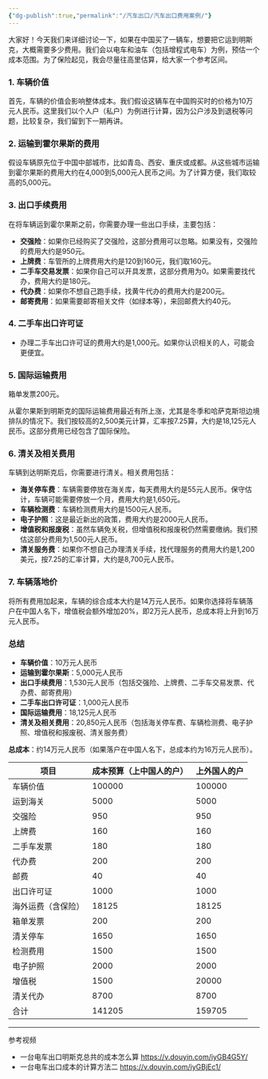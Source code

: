 ```yaml
---
{"dg-publish":true,"permalink":"/汽车出口/汽车出口费用案例/"}
---
```


大家好！今天我们来详细讨论一下，如果在中国买了一辆车，想要把它运到明斯克，大概需要多少费用。我们会以电车和油车（包括增程式电车）为例，预估一个成本范围。为了保险起见，我会尽量往高里估算，给大家一个参考区间。

### 1. 车辆价值
首先，车辆的价值会影响整体成本。我们假设这辆车在中国购买时的价格为10万元人民币。这里我们以个人户（私户）为例进行计算，因为公户涉及到退税等问题，比较复杂，我们留到下一期再讲。

### 2. 运输到霍尔果斯的费用
假设车辆原先位于中国中部城市，比如青岛、西安、重庆或成都。从这些城市运输到霍尔果斯的费用大约在4,000到5,000元人民币之间。为了计算方便，我们取较高的5,000元。

### 3. 出口手续费用
在将车辆运到霍尔果斯之前，你需要办理一些出口手续，主要包括：
- **交强险**：如果你已经购买了交强险，这部分费用可以忽略。如果没有，交强险的费用大约是950元。
- **上牌费**：车管所的上牌费用大约是120到160元，我们取160元。
- **二手车交易发票**：如果你自己可以开具发票，这部分费用为0。如果需要找代办，费用大约是180元。
- **代办费**：如果你不想自己跑手续，找黄牛代办的费用大约是200元。
- **邮寄费用**：如果需要邮寄相关文件（如绿本等），来回邮费大约40元。

### 4. 二手车出口许可证
- 办理二手车出口许可证的费用大约是1,000元。如果你认识相关的人，可能会更便宜。


### 5. 国际运输费用

箱单发票200元。

从霍尔果斯到明斯克的国际运输费用最近有所上涨，尤其是冬季和哈萨克斯坦边境排队的情况下。我们按较高的2,500美元计算，汇率按7.25算，大约是18,125元人民币。这部分费用已经包含了国际保险。

### 6. 清关及相关费用
车辆到达明斯克后，你需要进行清关。相关费用包括：
- **海关停车费**：车辆需要停放在海关库，每天费用大约是55元人民币。保守估计，车辆可能需要停放一个月，费用大约是1,650元。
- **车辆检测费**：车辆检测费用大约是1500元人民币。
- **电子护照**：这是最近新出的政策，费用大约是2000元人民币。
- **增值税和报废税**：虽然车辆免关税，但增值税和报废税仍然需要缴纳。我们预估这部分费用为1,500元人民币。
- **清关服务费**：如果你不想自己办理清关手续，找代理服务的费用大约是1,200美元，按7.25的汇率计算，大约是8,700元人民币。

### 7. 车辆落地价
将所有费用加起来，车辆的综合成本大约是14万元人民币。如果你选择将车辆落户在中国人名下，增值税会额外增加20%，即2万元人民币，总成本将上升到16万元人民币。

### 总结
- **车辆价值**：10万元人民币
- **运输到霍尔果斯**：5,000元人民币
- **出口手续费用**：1,530元人民币（包括交强险、上牌费、二手车交易发票、代办费、邮寄费用）
- **二手车出口许可证**：1,000元人民币
- **国际运输费用**：18,125元人民币
- **清关及相关费用**：20,850元人民币（包括海关停车费、车辆检测费、电子护照、增值税和报废税、清关服务费）

**总成本**：约14万元人民币（如果落户在中国人名下，总成本约为16万元人民币）。

|项目|成本预算（上中国人的户）|上外国人的户|
|---|---|---|
|车辆价值|100000|100000|
|运到海关|5000|5000|
|交强险|950|950|
|上牌费|160|160|
|二手车发票|180|180|
|代办费|200|200|
|邮费|40|40|
|出口许可证|1000|1000|
|海外运费（含保险）|18125|18125|
|箱单发票|200|200|
|清关停车|1650|1650|
|检测费用|1500|1500|
|电子护照|2000|2000|
|增值税|1500|20000|
|清关代办|8700|8700|
|合计|141205|159705|


---

参考视频

- 一台电车出口明斯克总共的成本怎么算 https://v.douyin.com/iyGB4G5Y/
- 一台电车出口成本的计算方法二 https://v.douyin.com/iyGBjEc1/ 

